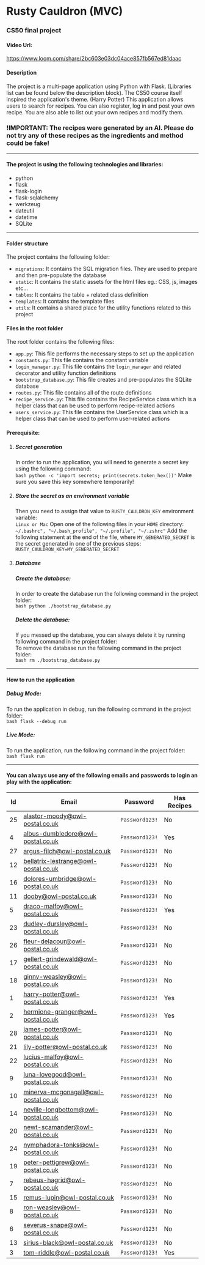 # Rusty Cauldron (MVC)

### CS50 final project

#### Video Url:

https://www.loom.com/share/2bc603e03dc04ace857fb567ed81daac

#### Description

The project is a multi-page application using Python with Flask. (Libraries list can be found below the description block). The CS50 course itself inspired the application's theme. (Harry Potter) This application allows users to search for recipes. You can also register, log in and post your own recipe. You are also able to list out your own recipes and modify them.

### !IMPORTANT: The recipes were generated by an AI. Please do not try any of these recipes as the ingredients and method could be fake!

---

#### The project is using the following technologies and libraries:

- python
- flask
- flask-login
- flask-sqlalchemy
- werkzeug
- dateutil
- datetime
- SQLite

---

#### Folder structure

The project contains the following folder:

- `migrations`: It contains the SQL migration files. They are used to prepare and then pre-populate the database
- `static`: It contains the static assets for the html files eg.: CSS, js, images etc...
- `tables`: It contains the table + related class definition
- `templates`: It contains the template files
- `utils`: It contains a shared place for the utility functions related to this project

#### Files in the root folder

The root folder contains the following files:

- `app.py`: This file performs the necessary steps to set up the application
- `constants.py`: This file contains the constant variable
- `login_manager.py`: This file contains the `login_manager` and related decorator and utility function definitions
- `bootstrap_database.py`: This file creates and pre-populates the SQLite database
- `routes.py`: This file contains all of the route definitions
- `recipe_service.py`: This file contains the RecipeService class which is a helper class that can be used to perform recipe-related actions
- `users_service.py`: This file contains the UserService class which is a helper class that can be used to perform user-related actions

#### Prerequisite:

1. ##### Secret generation

   In order to run the application, you will need to generate a secret key using the following command:\
   `bash python -c 'import secrets; print(secrets.token_hex())'`
   Make sure you save this key somewhere temporarily!

2. ##### Store the secret as an environment variable

   Then you need to assign that value to `RUSTY_CAULDRON_KEY` environment variable:\
   `Linux or Mac`
   Open one of the following files in your `HOME` directory:\
   `~/.bashrc", "~/.bash_profile", "~/.profile", "~/.zshrc"`
   Add the following statement at the end of the file, where `MY_GENERATED_SECRET` is the secret generated in one of the previous steps:\
   `RUSTY_CAULDRON_KEY=MY_GENERATED_SECRET`

3. ##### Database
   ##### Create the database:
   In order to create the database run the following command in the project folder:\
   `bash python ./bootstrap_database.py`
   ##### Delete the database:
   If you messed up the database, you can always delete it by running following command in the project folder:\
   To remove the database run the following command in the project folder:\
   `bash rm ./bootstrap_database.py`

---

#### How to run the application

##### Debug Mode:

To run the application in debug, run the following command in the project folder:\
`bash flask --debug run`

##### Live Mode:

To run the application, run the following command in the project folder:\
`bash flask run`

---

#### You can always use any of the following emails and passwords to login an play with the application:

| Id  | Email                                | Password       | Has Recipes |
| --- | ------------------------------------ | -------------- | ----------- |
| 25  | alastor-moody@owl-postal.co.uk       | `Password123!` | No          |
| 4   | albus-dumbledore@owl-postal.co.uk    | `Password123!` | Yes         |
| 27  | argus-filch@owl-postal.co.uk         | `Password123!` | No          |
| 12  | bellatrix-lestrange@owl-postal.co.uk | `Password123!` | No          |
| 16  | dolores-umbridge@owl-postal.co.uk    | `Password123!` | No          |
| 11  | dooby@owl-postal.co.uk               | `Password123!` | No          |
| 5   | draco-malfoy@owl-postal.co.uk        | `Password123!` | Yes         |
| 23  | dudley-dursley@owl-postal.co.uk      | `Password123!` | No          |
| 26  | fleur-delacour@owl-postal.co.uk      | `Password123!` | No          |
| 17  | gellert-grindewald@owl-postal.co.uk  | `Password123!` | No          |
| 18  | ginny-weasley@owl-postal.co.uk       | `Password123!` | No          |
| 1   | harry-potter@owl-postal.co.uk        | `Password123!` | Yes         |
| 2   | hermione-granger@owl-postal.co.uk    | `Password123!` | Yes         |
| 28  | james-potter@owl-postal.co.uk        | `Password123!` | No          |
| 21  | lily-potter@owl-postal.co.uk         | `Password123!` | No          |
| 22  | lucius-malfoy@owl-postal.co.uk       | `Password123!` | No          |
| 9   | luna-lovegood@owl-postal.co.uk       | `Password123!` | No          |
| 10  | minerva-mcgonagall@owl-postal.co.uk  | `Password123!` | No          |
| 14  | neville-longbottom@owl-postal.co.uk  | `Password123!` | No          |
| 20  | newt-scamander@owl-postal.co.uk      | `Password123!` | No          |
| 24  | nymphadora-tonks@owl-postal.co.uk    | `Password123!` | No          |
| 19  | peter-pettigrew@owl-postal.co.uk     | `Password123!` | No          |
| 7   | rebeus-hagrid@owl-postal.co.uk       | `Password123!` | No          |
| 15  | remus-lupin@owl-postal.co.uk         | `Password123!` | No          |
| 8   | ron-weasley@owl-postal.co.uk         | `Password123!` | No          |
| 6   | severus-snape@owl-postal.co.uk       | `Password123!` | No          |
| 13  | sirius-black@owl-postal.co.uk        | `Password123!` | No          |
| 3   | tom-riddle@owl-postal.co.uk          | `Password123!` | Yes         |
